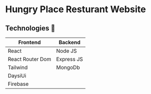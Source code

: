 # Hungry Place Resturant Website

## Technologies 🚩

| Frontend               | Backend          |
|------------------------|----------------- |
| React                  |  Node JS         |
| React Router Dom       |  Express JS      |
| Tailwind               |  MongoDb         |
| DaysiUi                |                  |
| Firebase               |                  |

